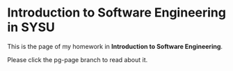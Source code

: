 # Introduction to Software Engineering in SYSU

This is the page of my homework in **Introduction to Software Engineering**.

Please click the pg-page branch to read about it.
